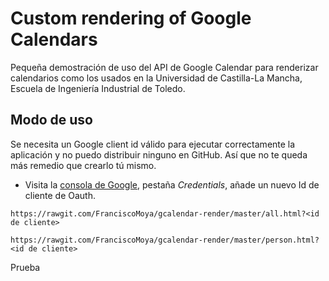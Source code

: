 # Custom rendering of Google Calendars

Pequeña demostración de uso del API de Google Calendar para renderizar
calendarios como los usados en la Universidad de Castilla-La Mancha,
Escuela de Ingeniería Industrial de Toledo.

## Modo de uso

Se necesita un Google client id válido para ejecutar correctamente la
aplicación y no puedo distribuir ninguno en GitHub.  Así que no te
queda más remedio que crearlo tú mismo.

* Visita la
  [consola de Google](https://console.developers.google.com), pestaña
  *Credentials*, añade un nuevo Id de cliente de Oauth.

``` 
https://rawgit.com/FranciscoMoya/gcalendar-render/master/all.html?<id de cliente>

https://rawgit.com/FranciscoMoya/gcalendar-render/master/person.html?<id de cliente>
```

Prueba